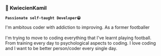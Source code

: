 ### 🤵 KwiecienKamil

**`Passionate self-taught Developer😁`**

I'm ambitous coder with addiction to improving. As a former footballer<br></br>
I'm trying to move to coding everything that I've learnt playing football. 
From training every day to psychological aspects to coding. I love coding
and I want to be better person/coder every single day.

<!--
**KwiecienKamil/KwiecienKamil** is a ✨ _special_ ✨ repository because its `README.md` (this file) appears on your GitHub profile.

Here are some ideas to get you started:

- 🔭 I’m currently working on ...
- 🌱 I’m currently learning ...
- 👯 I’m looking to collaborate on ...
- 🤔 I’m looking for help with ...
- 💬 Ask me about ...
- 📫 How to reach me: ...
- 😄 Pronouns: ...
- ⚡ Fun fact: ...
-->
